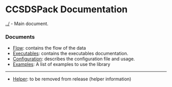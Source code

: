 # CCSDSPack Documentation


[../](../README.md) - Main document.

### Documents
 - [Flow](FLOW.md): contains the flow of the data
 - [Executables](EXECUTABLES.md): contains the executables documentation.
 - [Configuration](CONFIG.md): describes the configuration file and usage.
 - [Examples](EXAMPLES.md): A list of examples to use the library
 
 ---------------------------------------------------------------------------
 - [Helper](PRIV_HELPER.md): to be removed from release (helper information)
